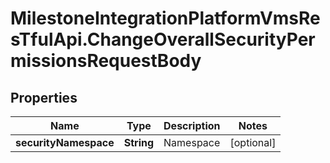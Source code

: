# MilestoneIntegrationPlatformVmsResTfulApi.ChangeOverallSecurityPermissionsRequestBody

## Properties
Name | Type | Description | Notes
------------ | ------------- | ------------- | -------------
**securityNamespace** | **String** | Namespace | [optional] 
